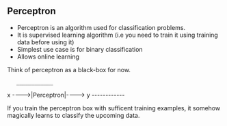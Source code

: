 ## Perceptron

- Perceptron is an algorithm used for classification problems.
- It is supervised learning algorithm (i.e you need to train it using training data before using it)
- Simplest use case is for binary classification
- Allows online learning

Think of perceptron as a black-box for now. 

       ____________
x ---->|Perceptron|----> y
	   ------------
       

If you train the perceptron box with sufficent training examples, it somehow magically learns to classify the upcoming data. 